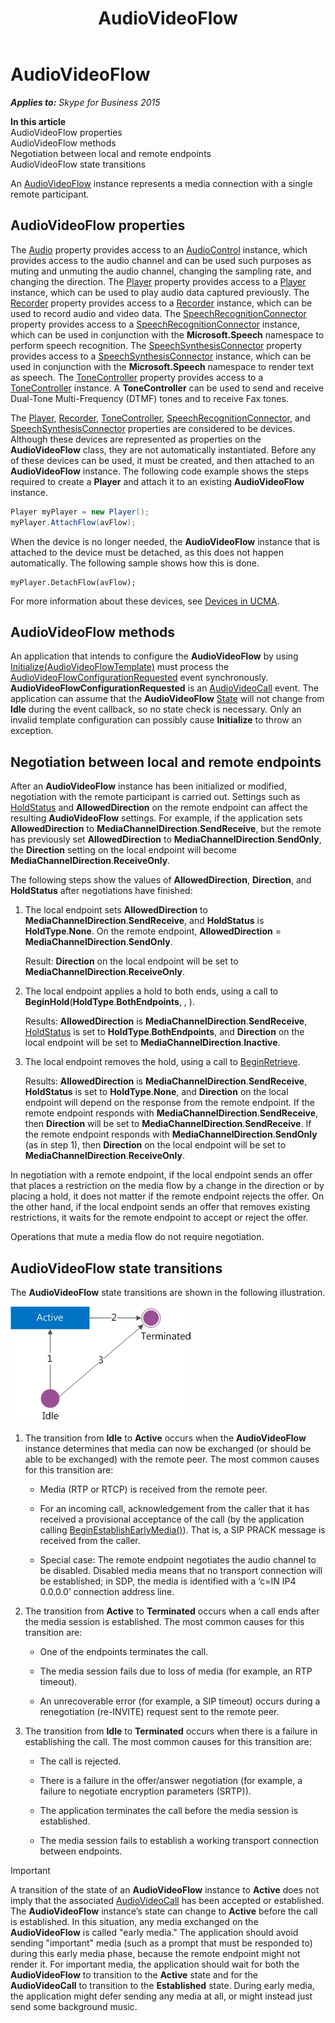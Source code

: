 ﻿---
title: AudioVideoFlow
TOCTitle: AudioVideoFlow
ms:assetid: 095bc495-8338-4cd7-8e1f-6964861728df
ms:mtpsurl: https://msdn.microsoft.com/en-us/library/Dn466030(v=office.16)
ms:contentKeyID: 65239968
ms.date: 07/27/2015
mtps_version: v=office.16
dev_langs:
- csharp
---

# AudioVideoFlow


_**Applies to:** Skype for Business 2015_

**In this article**  
AudioVideoFlow properties  
AudioVideoFlow methods  
Negotiation between local and remote endpoints  
AudioVideoFlow state transitions  

An [AudioVideoFlow](https://msdn.microsoft.com/en-us/library/hh383533\(v=office.16\)) instance represents a media connection with a single remote participant.

## AudioVideoFlow properties

The [Audio](https://msdn.microsoft.com/en-us/library/hh161753\(v=office.16\)) property provides access to an [AudioControl](https://msdn.microsoft.com/en-us/library/hh161771\(v=office.16\)) instance, which provides access to the audio channel and can be used such purposes as muting and unmuting the audio channel, changing the sampling rate, and changing the direction. The [Player](https://msdn.microsoft.com/en-us/library/hh383679\(v=office.16\)) property provides access to a [Player](https://msdn.microsoft.com/en-us/library/hh349780\(v=office.16\)) instance, which can be used to play audio data captured previously. The [Recorder](https://msdn.microsoft.com/en-us/library/hh382678\(v=office.16\)) property provides access to a [Recorder](https://msdn.microsoft.com/en-us/library/hh381624\(v=office.16\)) instance, which can be used to record audio and video data. The [SpeechRecognitionConnector](https://msdn.microsoft.com/en-us/library/hh365919\(v=office.16\)) property provides access to a [SpeechRecognitionConnector](https://msdn.microsoft.com/en-us/library/hh383253\(v=office.16\)) instance, which can be used in conjunction with the **Microsoft.Speech** namespace to perform speech recognition. The [SpeechSynthesisConnector](https://msdn.microsoft.com/en-us/library/hh382006\(v=office.16\)) property provides access to a [SpeechSynthesisConnector](https://msdn.microsoft.com/en-us/library/hh349773\(v=office.16\)) instance, which can be used in conjunction with the **Microsoft.Speech** namespace to render text as speech. The [ToneController](https://msdn.microsoft.com/en-us/library/hh348941\(v=office.16\)) property provides access to a [ToneController](https://msdn.microsoft.com/en-us/library/hh349643\(v=office.16\)) instance. A **ToneController** can be used to send and receive Dual-Tone Multi-Frequency (DTMF) tones and to receive Fax tones.

The [Player](https://msdn.microsoft.com/en-us/library/hh383679\(v=office.16\)), [Recorder](https://msdn.microsoft.com/en-us/library/hh382678\(v=office.16\)), [ToneController](https://msdn.microsoft.com/en-us/library/hh348941\(v=office.16\)), [SpeechRecognitionConnector](https://msdn.microsoft.com/en-us/library/hh365919\(v=office.16\)), and [SpeechSynthesisConnector](https://msdn.microsoft.com/en-us/library/hh382006\(v=office.16\)) properties are considered to be devices. Although these devices are represented as properties on the **AudioVideoFlow** class, they are not automatically instantiated. Before any of these devices can be used, it must be created, and then attached to an **AudioVideoFlow** instance. The following code example shows the steps required to create a **Player** and attach it to an existing **AudioVideoFlow** instance.

``` csharp
Player myPlayer = new Player();
myPlayer.AttachFlow(avFlow);
```

When the device is no longer needed, the **AudioVideoFlow** instance that is attached to the device must be detached, as this does not happen automatically. The following sample shows how this is done.

    myPlayer.DetachFlow(avFlow);

For more information about these devices, see [Devices in UCMA](https://msdn.microsoft.com/en-us/library/dd280152\(v=office.16\)).

## AudioVideoFlow methods

An application that intends to configure the **AudioVideoFlow** by using [Initialize(AudioVideoFlowTemplate)](https://msdn.microsoft.com/en-us/library/hh381417\(v=office.16\)) must process the [AudioVideoFlowConfigurationRequested](https://msdn.microsoft.com/en-us/library/hh383342\(v=office.16\)) event synchronously. **AudioVideoFlowConfigurationRequested** is an [AudioVideoCall](https://msdn.microsoft.com/en-us/library/hh383901\(v=office.16\)) event. The application can assume that the **AudioVideoFlow** [State](https://msdn.microsoft.com/en-us/library/hh349893\(v=office.16\)) will not change from **Idle** during the event callback, so no state check is necessary. Only an invalid template configuration can possibly cause **Initialize** to throw an exception.

## Negotiation between local and remote endpoints

After an **AudioVideoFlow** instance has been initialized or modified, negotiation with the remote participant is carried out. Settings such as [HoldStatus](https://msdn.microsoft.com/en-us/library/hh349483\(v=office.16\)) and **AllowedDirection** on the remote endpoint can affect the resulting **AudioVideoFlow** settings. For example, if the application sets **AllowedDirection** to **MediaChannelDirection**.**SendReceive**, but the remote has previously set **AllowedDirection** to **MediaChannelDirection**.**SendOnly**, the **Direction** setting on the local endpoint will become **MediaChannelDirection**.**ReceiveOnly**.

The following steps show the values of **AllowedDirection**, **Direction**, and **HoldStatus** after negotiations have finished:

1.  The local endpoint sets **AllowedDirection** to **MediaChannelDirection**.**SendReceive**, and **HoldStatus** is **HoldType**.**None**. On the remote endpoint, **AllowedDirection** = **MediaChannelDirection**.**SendOnly**.
    
    Result: **Direction** on the local endpoint will be set to **MediaChannelDirection**.**ReceiveOnly**.

2.  The local endpoint applies a hold to both ends, using a call to **BeginHold**(**HoldType**.**BothEndpoints**, , ).
    
    Results: **AllowedDirection** is **MediaChannelDirection**.**SendReceive**, [HoldStatus](https://msdn.microsoft.com/en-us/library/hh349483\(v=office.16\)) is set to **HoldType**.**BothEndpoints**, and **Direction** on the local endpoint will be set to **MediaChannelDirection**.**Inactive**.

3.  The local endpoint removes the hold, using a call to [BeginRetrieve](https://msdn.microsoft.com/en-us/library/hh381101\(v=office.16\)).
    
    Results: **AllowedDirection** is **MediaChannelDirection**.**SendReceive**, **HoldStatus** is set to **HoldType**.**None**, and **Direction** on the local endpoint will depend on the response from the remote endpoint. If the remote endpoint responds with **MediaChannelDirection**.**SendReceive**, then **Direction** will be set to **MediaChannelDirection**.**SendReceive**. If the remote endpoint responds with **MediaChannelDirection**.**SendOnly** (as in step 1), then **Direction** on the local endpoint will be set to **MediaChannelDirection**.**ReceiveOnly**.

In negotiation with a remote endpoint, if the local endpoint sends an offer that places a restriction on the media flow by a change in the direction or by placing a hold, it does not matter if the remote endpoint rejects the offer. On the other hand, if the local endpoint sends an offer that removes existing restrictions, it waits for the remote endpoint to accept or reject the offer.

Operations that mute a media flow do not require negotiation.

## AudioVideoFlow state transitions

The **AudioVideoFlow** state transitions are shown in the following illustration.

![AudioVideoFlow state transitions](images/Dn466030.StateMach_AVFlow(Office.16).jpg "AudioVideoFlow state transitions")

1.  The transition from **Idle** to **Active** occurs when the **AudioVideoFlow** instance determines that media can now be exchanged (or should be able to be exchanged) with the remote peer. The most common causes for this transition are:
    
      - Media (RTP or RTCP) is received from the remote peer.
    
      - For an incoming call, acknowledgement from the caller that it has received a provisional acceptance of the call (by the application calling [BeginEstablishEarlyMedia()](https://msdn.microsoft.com/en-us/library/hh365657\(v=office.16\))). That is, a SIP PRACK message is received from the caller.
    
      - Special case: The remote endpoint negotiates the audio channel to be disabled. Disabled media means that no transport connection will be established; in SDP, the media is identified with a ‘c=IN IP4 0.0.0.0’ connection address line.

2.  The transition from **Active** to **Terminated** occurs when a call ends after the media session is established. The most common causes for this transition are:
    
      - One of the endpoints terminates the call.
    
      - The media session fails due to loss of media (for example, an RTP timeout).
    
      - An unrecoverable error (for example, a SIP timeout) occurs during a renegotiation (re-INVITE) request sent to the remote peer.

3.  The transition from **Idle** to **Terminated** occurs when there is a failure in establishing the call. The most common causes for this transition are:
    
      - The call is rejected.
    
      - There is a failure in the offer/answer negotiation (for example, a failure to negotiate encryption parameters (SRTP)).
    
      - The application terminates the call before the media session is established.
    
      - The media session fails to establish a working transport connection between endpoints.


> [!IMPORTANT]
> <P>A transition of the state of an <STRONG>AudioVideoFlow</STRONG> instance to <STRONG>Active</STRONG> does not imply that the associated <A href="https://msdn.microsoft.com/en-us/library/hh383901(v=office.16)">AudioVideoCall</A> has been accepted or established. The <STRONG>AudioVideoFlow</STRONG> instance’s state can change to <STRONG>Active</STRONG> before the call is established. In this situation, any media exchanged on the <STRONG>AudioVideoFlow</STRONG> is called "early media." The application should avoid sending "important" media (such as a prompt that must be responded to) during this early media phase, because the remote endpoint might not render it. For important media, the application should wait for both the <STRONG>AudioVideoFlow</STRONG> to transition to the <STRONG>Active</STRONG> state and for the <STRONG>AudioVideoCall</STRONG> to transition to the <STRONG>Established</STRONG> state. During early media, the application might defer sending any media at all, or might instead just send some background music.</P>


